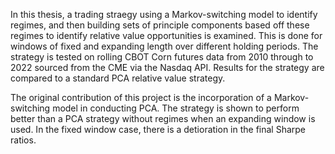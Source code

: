 In this thesis, a trading straegy using a Markov-switching model to identify regimes, and then building sets of principle components based off these regimes to identify relative value opportunities is examined.  This is done for windows of fixed and expanding length over different holding periods. The strategy is tested on rolling CBOT Corn futures data from 2010 through to 2022 sourced from the CME via the Nasdaq API.  Results for the strategy are compared to a standard PCA relative value strategy.  

The original contribution of this project is the incorporation of a Markov-switching model in conducting PCA.  The strategy is shown to perform better than a PCA strategy without regimes when an expanding window is used.  In the fixed window case, there is a detioration in the final Sharpe ratios.  